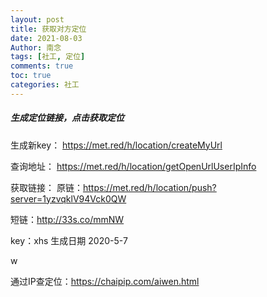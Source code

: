 ```yaml
---
layout: post
title: 获取对方定位
date: 2021-08-03
Author: 南念
tags: [社工, 定位]
comments: true
toc: true
categories: 社工
---
```






##### 生成定位链接，点击获取定位



生成新key： https://met.red/h/location/createMyUrl

查询地址：	https://met.red/h/location/getOpenUrlUserIpInfo



<!-- more -->

获取链接： 原链：https://met.red/h/location/push?server=1yzvqklV94Vck0QW 

短链：http://33s.co/mmNW

key：xhs  生成日期 2020-5-7

w

通过IP查定位：https://chaipip.com/aiwen.html
